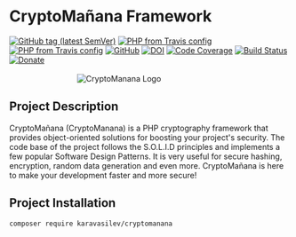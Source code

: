 # CryptoMañana Framework
[![GitHub tag (latest SemVer)](https://img.shields.io/github/tag/tonykaravasilev/cryptomanana.svg?color=blue&label=stable&style=flat-square)](https://packagist.org/packages/karavasilev/cryptomanana)
[![PHP from Travis config](https://img.shields.io/travis/php-v/TonyKaravasilev/CryptoManana.svg?style=flat-square)](https://packagist.org/packages/karavasilev/cryptomanana)
[![PHP from Travis config](https://img.shields.io/badge/php-%3C%3D7.4-blue.svg?style=flat-square)](https://packagist.org/packages/karavasilev/cryptomanana)
[![GitHub](https://img.shields.io/github/license/tonykaravasilev/cryptomanana.svg?color=blue&label=license&style=flat-square)](https://github.com/TonyKaravasilev/CryptoManana/blob/master/LICENSE)
[![DOI](https://zenodo.org/badge/DOI/10.5281/zenodo.2604328.svg)](https://doi.org/10.5281/zenodo.2604328)
[![Code Coverage](https://scrutinizer-ci.com/g/TonyKaravasilev/CryptoManana/badges/coverage.png?b=master)](https://scrutinizer-ci.com/g/TonyKaravasilev/CryptoManana/?branch=master)
[![Build Status](https://travis-ci.org/TonyKaravasilev/CryptoManana.svg?branch=master)](https://travis-ci.org/TonyKaravasilev/CryptoManana)
[![Donate](https://img.shields.io/badge/Donate-PayPal-RebeccaPurple.svg?style=flat&logo=paypal)](https://www.paypal.com/cgi-bin/webscr?cmd=_donations&business=BFKJXWRLFTFQA&currency_code=USD&source=url) <br><br>
&nbsp;&nbsp;&nbsp;&nbsp;&nbsp;&nbsp;&nbsp;&nbsp;&nbsp;&nbsp;&nbsp;&nbsp;&nbsp;&nbsp;&nbsp;&nbsp;&nbsp;&nbsp;&nbsp;&nbsp;&nbsp;&nbsp;&nbsp;&nbsp;&nbsp;&nbsp;&nbsp;&nbsp;&nbsp;&nbsp;
![CryptoManana Logo](http://karavasilev.info/images/CryptoMananaLogo.jpg)

## Project Description
CryptoMañana (CryptoManana) is a PHP cryptography framework that provides object-oriented solutions for boosting your project's security.
The code base of the project follows the S.O.L.I.D principles and implements a few popular Software Design Patterns.
It is very useful for secure hashing, encryption, random data generation and even more.
CryptoMañana is here to make your development faster and more secure!

## Project Installation
```bash
composer require karavasilev/cryptomanana
```
